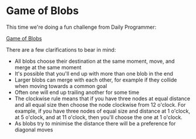 # Game of Blobs #

This time we're doing a fun challenge from Daily Programmer:

[Game of Blobs](https://www.reddit.com/r/dailyprogrammer/comments/aldexk/20190130_challenge_374_intermediate_the_game_of/)

There are a few clarifications to bear in mind:

- All blobs choose their destination at the same moment, move, and merge at the same moment
- It's possible that you'll end up with more than one blob in the end
- Larger blobs can merge with each other, for example if they collide when moving towards a common goal
- Often one will end up trailing another for some time
- The clockwise rule means that if you have three nodes at equal distance and all equal size then choose the node
  clockwise from 12 o'clock. For example, if you have three nodes of equal size and distance at 1 o'clock, at 5 o'clock,
  and at 11 o'clock, then you'll choose the one at 1 o'clock.
- As blobs try to minimise the distance there will be a preference for diagonal moves
